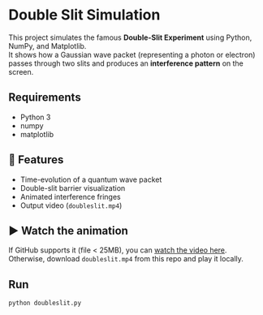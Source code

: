 # Double Slit Simulation

This project simulates the famous **Double-Slit Experiment** using Python, NumPy, and Matplotlib.  
It shows how a Gaussian wave packet (representing a photon or electron) passes through two slits and produces an **interference pattern** on the screen.

## Requirements
- Python 3
- numpy
- matplotlib

## 🔬 Features
- Time-evolution of a quantum wave packet
- Double-slit barrier visualization
- Animated interference fringes
- Output video (`doubleslit.mp4`)

## ▶ Watch the animation
If GitHub supports it (file < 25MB), you can [watch the video here](doubleslit.mp4).  
Otherwise, download `doubleslit.mp4` from this repo and play it locally.

## Run
```bash
python doubleslit.py
